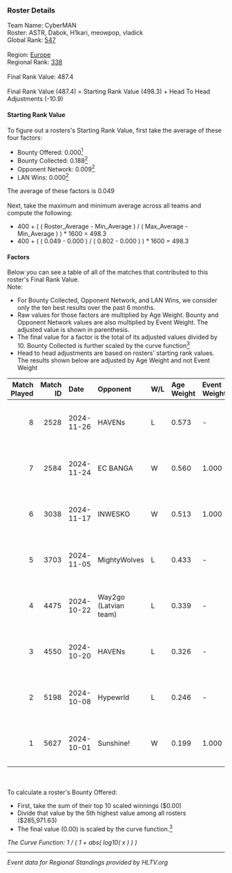 ### Roster Details<br />
Team Name: CyberMAN<br />
Roster: ASTR, Dabok, H1kari, meowpop, vladick<br />
Global Rank: [547](../../standings_global_2025_02_28.md)<br />
<br />
Region: [Europe]( ../../standings_europe_2025_02_28.md)<br />
Regional Rank: [338]( ../../standings_europe_2025_02_28.md)<br />
<br />
Final Rank Value:  487.4<br />
<br />
Final Rank Value (487.4) = Starting Rank Value (498.3) + Head To Head Adjustments (-10.9)<br />

#### Starting Rank Value<br />
To figure out a rosters's Starting Rank Value, first take the average of these four factors:<br />
- Bounty Offered: 0.000[<sup>1</sup>](#table2)
- Bounty Collected: 0.188[<sup>2</sup>](#table1)
- Opponent Network: 0.009[<sup>2</sup>](#table1)
- LAN Wins: 0.000[<sup>2</sup>](#table1)

The average of these factors is 0.049<br />
<br />
Next, take the maximum and minimum average across all teams and compute the following:<br />
- 400 + ( ( Roster_Average - Min_Average ) / ( Max_Average - Min_Average ) ) * 1600 = 498.3
- 400 + ( ( 0.049 - 0.000 ) / ( 0.802 - 0.000 ) ) * 1600 = 498.3


#### Factors<br />
Below you can see a table of all of the matches that contributed to this roster's Final Rank Value.<br />
Note:<br />

- For Bounty Collected, Opponent Network, and LAN Wins, we consider only the ten best results over the past 6 months.
- Raw values for those factors are multiplied by Age Weight. Bounty and Opponent Network values are also multiplied by Event Weight. The adjusted value is shown in parenthesis.
- The final value for a factor is the total of its adjusted values divided by 10. Bounty Collected is further scaled by the curve function[<sup>3</sup>](#curveFunction)
- Head to head adjustments are based on rosters' starting rank values. The results shown below are adjusted by Age Weight and not Event Weight
<span id="table1"></span><br />


| Match Played | Match ID | Date       | Opponent              | W/L | Age Weight | Event Weight | Bounty Collected | Opponent Network | LAN Wins  | H2H Adj. | Roster                                |
| -: | -: | :- | :- | :- | :- | :- | :- | :- | :- | -: | :- |
|            8 |     2528 | 2024-11-26 | HAVENs                | L   | 0.573      | -            | -                | -                | -         |   -10.99 | ASTR, Dabok, H1kari, meowpop, vladick |
|            7 |     2584 | 2024-11-24 | EC BANGA              | W   | 0.560      | 1.000        | 0.001 (0.000)    | 0.105 (0.059)    | 0 (0.000) |     9.64 | ASTR, Dabok, H1kari, meowpop, vladick |
|            6 |     3038 | 2024-11-17 | INWESKO               | W   | 0.513      | 1.000        | 0.000 (0.000)    | 0.061 (0.031)    | 0 (0.000) |     8.46 | ASTR, Dabok, H1kari, meowpop, vladick |
|            5 |     3703 | 2024-11-05 | MightyWolves          | L   | 0.433      | -            | -                | -                | -         |    -8.34 | ASTR, Dabok, H1kari, meowpop, vladick |
|            4 |     4475 | 2024-10-22 | Way2go (Latvian team) | L   | 0.339      | -            | -                | -                | -         |    -3.50 | ASTR, Dabok, H1kari, meowpop, vladick |
|            3 |     4550 | 2024-10-20 | HAVENs                | L   | 0.326      | -            | -                | -                | -         |    -6.50 | ASTR, Dabok, H1kari, meowpop, vladick |
|            2 |     5198 | 2024-10-08 | Hypewrld              | L   | 0.246      | -            | -                | -                | -         |    -1.94 | ASTR, Dabok, H1kari, meowpop, vladick |
|            1 |     5627 | 2024-10-01 | Sunshine!             | W   | 0.199      | 1.000        | 0.000 (0.000)    | 0.000 (0.000)    | 0 (0.000) |     2.29 | ASTR, Dabok, H1kari, meowpop, vladick |

<br />
<span id="table2"></span><br />
To calculate a roster's Bounty Offered:<br />

- First, take the sum of their top 10 scaled winnings ($0.00)
- Divide that value by the 5th highest value among all rosters ($285,971.63)
- The final value (0.00) is scaled by the curve function.[<sup>3</sup>](#curveFunction)

<span id="curveFunction"></span>_The Curve Function: 1 / ( 1 + abs( log10( x ) ) )_<br />

---
_Event data for Regional Standings provided by HLTV.org_<br />
